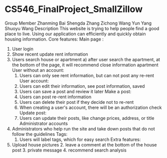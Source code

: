 # CS546_FinalProject_SmallZillow

Group Member 
Zhanming Bai 
Shengda Zhang
Zichong Wang
Yun Yang
Shuoyu Wang
Description
This website is trying to help people find a good place to live. Using our application can efficiently and quickly obtain housing information.
Core features:
Main page : 
1. User login
2. Show recent update rent information
3. Users search house or apartment
a) after user search the apartment, at the bottom of the page, it will recommend close information apartment
User without an account:
    1. Users can only see rent information, but can not post any re-rent
User account: 
	1. Users can edit their information, see post information, saved
	2. Users can save a post and review it later
Make a post:
	1. Users can post re-rent information 
	2. Users can delete their post if they decide not to re-rent
	3. When creating a user's account, there will be an authorization check 
Update post:
	1. Users can update their posts, like change prices, address, or title
Administrator accounts
1. Administrators who help run the site and take down posts that do not follow the guidelines 
Tags:
	1. Users will label tags, which for easy search
Extra features:
1.  Upload house pictures
	2.  leave a comment at the bottom of the house post 
	3.  private message
	4.  recommend search analysis
